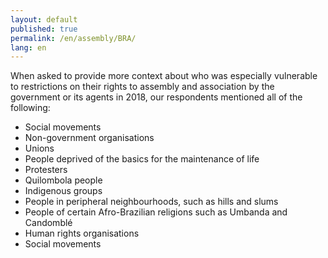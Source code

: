 ```yaml
---
layout: default
published: true
permalink: /en/assembly/BRA/
lang: en
---
```


When asked to provide more context about who was especially vulnerable to restrictions on their rights to assembly and association by the government or its agents in 2018, our respondents mentioned all of the following:
-	Social movements
-	Non-government organisations
-	Unions
-	People deprived of the basics for the maintenance of life
-	Protesters
-	Quilombola people
-	Indigenous groups
-	People in peripheral neighbourhoods, such as hills and slums
-	People of certain Afro-Brazilian religions such as Umbanda and Candomblé
-	Human rights organisations
-	Social movements
